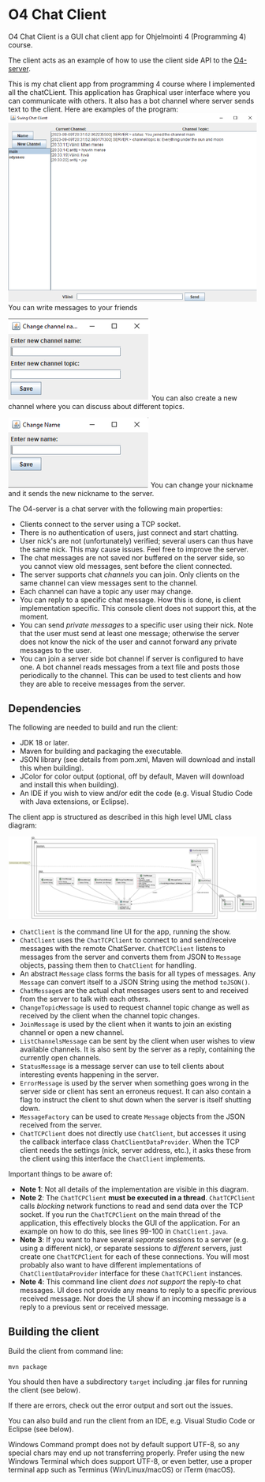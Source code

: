 # O4 Chat Client

O4 Chat Client is a GUI chat client app for Ohjelmointi 4 (Programming 4) course. 

The client acts as an example of how to use the client side API to the [O4-server](https://github.com/anttijuu/o4-server).

This is my chat client app from programming 4 course where I implemented all the chatCLient. This application has 
Graphical user interface where you can communicate with others. It also has a bot channel where server sends text to the client. 
Here are examples of the program:
![Chat client](chatclient2.png)
You can write messages to your friends

![New Channel](changeChannel.png)
You can also create a new channel where you can discuss about different topics.

![New Name](changeName.png)
You can change your nickname and it sends the new nickname to the server.


The O4-server is a chat server with the following main properties:

* Clients connect to the server using a TCP socket.
* There is no authentication of users, just connect and start chatting.
* User nick's are not (unfortunately) verified; several users can thus have the same nick. This may cause issues. Feel free to improve the server.
* The chat messages are not saved nor buffered on the server side, so you cannot view old messages, sent before the client connected.
* The server supports chat *channels* you can join. Only clients on the same channel can view messages sent to the channel.
* Each channel can have a topic any user may change.
* You can reply to a specific chat message. How this is done, is client implementation specific. This console client does not support this, at the moment.
* You can send *private messages* to a specific user using their nick. Note that the user must send at least one message; otherwise the server does not know the nick of the user and cannot forward any private messages to the user.
* You can join a server side bot channel if server is configured to have one. A bot channel reads messages from a text file and posts those periodically to the channel. This can be used to test clients and how they are able to receive messages from the server.

## Dependencies

The following are needed to build and run the client:

* JDK 18 or later.
* Maven for building and packaging the executable.
* JSON library (see details from pom.xml, Maven will download and install this when building).
* JColor for color output (optional, off by default, Maven will download and install this when building).
* An IDE if you wish to view and/or edit the code (e.g. Visual Studio Code with Java extensions, or Eclipse).

The client app is structured as described in this high level UML class diagram:

![Client class diagram](O4-chat-client-classes.png)

* `ChatClient` is the command line UI for the app, running the show.
*  `ChatClient` uses the `ChatTCPClient` to connect to and send/receive messages with the remote ChatServer. `ChatTCPClient` listens to messages from the server and converts them from JSON to `Message` objects, passing them then to `ChatClient` for handling.
* An abstract `Message` class forms the basis for all types of messages. Any `Message` can convert itself to a JSON String using the method `toJSON()`.
* `ChatMessage`s are the actual chat messages users sent to and received from the server to talk with each others.
* `ChangeTopicMessage` is used to request channel topic change as well as received by the client when the channel topic changes.
* `JoinMessage` is used by the client when it wants to join an existing channel or open a new channel.
* `ListChannelsMessage` can be sent by the client when user wishes to view available channels. It is also sent by the server as a reply, containing the currently open channels.
* `StatusMessage` is a message server can use to tell clients about interesting events happening in the server.
* `ErrorMessage` is used by the server when something goes wrong in the server side or client has sent an erroneus request. It can also contain a flag to instruct the client to shut down when the server is itself shutting down.
* `MessageFactory` can be used to create `Message` objects from the JSON received from the server.
* `ChatTCPClient` does not directly use `ChatClient`, but accesses it using the callback interface class `ChatClientDataProvider`. When the TCP client needs the settings (nick, server address, etc.), it asks these from the client using this interface the `ChatClient` implements.

Important things to be aware of:

* **Note 1**: Not all details of the implementation are visible in this diagram.
* **Note 2**: The `ChatTCPClient` **must be executed in a thread**. `ChatTCPClient` calls *blocking* network functions to read and send data over the TCP socket. If you run the `ChatTCPClient` on the main thread of the application, this effectively blocks the GUI of the application. For an example on how to do this, see lines 99-100 in `ChatClient.java`.
* **Note 3**: If you want to have several *separate* sessions to a server (e.g. using a different nick), or separate sessions to *different* servers, just create one `ChatTCPClient` for each of these connections. You will most probably also want to have different implementations of `ChatClientDataProvider` interface for these `ChatTCPClient` instances.
* **Note 4**: This command line client *does not support* the reply-to chat messages. UI does not provide any means to reply to a specific previous received message. Nor does the UI show if an incoming message is a reply to a previous sent or received message.

## Building the client

Build the client from command line:

`mvn package`

You should then have a subdirectory `target` including .jar files for running the client (see below).

If there are errors, check out the error output and sort out the issues.

You can also build and run the client from an IDE, e.g. Visual Studio Code or Eclipse (see below).

Windows Command prompt does not by default support UTF-8, so any special chars may end up not transferring properly. Prefer using the new Windows Terminal which does support UTF-8, or even better, use a proper terminal app such as Terminus (Win/Linux/macOS) or iTerm (macOS).


